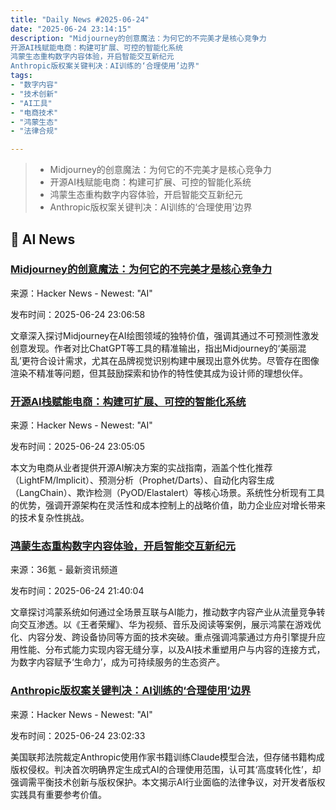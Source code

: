 ```yaml
---
title: "Daily News #2025-06-24"
date: "2025-06-24 23:14:15"
description: "Midjourney的创意魔法：为何它的不完美才是核心竞争力
开源AI栈赋能电商：构建可扩展、可控的智能化系统
鸿蒙生态重构数字内容体验，开启智能交互新纪元
Anthropic版权案关键判决：AI训练的‘合理使用’边界"
tags: 
- "数字内容"
- "技术创新"
- "AI工具"
- "电商技术"
- "鸿蒙生态"
- "法律合规"

---
```


> - Midjourney的创意魔法：为何它的不完美才是核心竞争力
> - 开源AI栈赋能电商：构建可扩展、可控的智能化系统
> - 鸿蒙生态重构数字内容体验，开启智能交互新纪元
> - Anthropic版权案关键判决：AI训练的‘合理使用’边界

## 🤖 AI News

### [Midjourney的创意魔法：为何它的不完美才是核心竞争力](https://every.to/source-code/midjourney-isn-t-the-most-accurate-ai-that-s-why-it-s-the-best)

来源：Hacker News - Newest: "AI"

发布时间：2025-06-24 23:06:58

文章深入探讨Midjourney在AI绘图领域的独特价值，强调其通过不可预测性激发创意发现。作者对比ChatGPT等工具的精准输出，指出Midjourney的‘美丽混乱’更符合设计需求，尤其在品牌视觉识别构建中展现出意外优势。尽管存在图像渲染不精准等问题，但其鼓励探索和协作的特性使其成为设计师的理想伙伴。

### [开源AI栈赋能电商：构建可扩展、可控的智能化系统](https://upsidelab.io/blog/open-source-ai-stacks-for-e-commerce-2025-guide)

来源：Hacker News - Newest: "AI"

发布时间：2025-06-24 23:05:05

本文为电商从业者提供开源AI解决方案的实战指南，涵盖个性化推荐（LightFM/Implicit）、预测分析（Prophet/Darts）、自动化内容生成（LangChain）、欺诈检测（PyOD/Elastalert）等核心场景。系统性分析现有工具的优势，强调开源架构在灵活性和成本控制上的战略价值，助力企业应对增长带来的技术复杂性挑战。

### [鸿蒙生态重构数字内容体验，开启智能交互新纪元](https://www.36kr.com/p/3350531540544135)

来源：36氪 - 最新资讯频道

发布时间：2025-06-24 21:40:04

文章探讨鸿蒙系统如何通过全场景互联与AI能力，推动数字内容产业从流量竞争转向交互渗透。以《王者荣耀》、华为视频、音乐及阅读等案例，展示鸿蒙在游戏优化、内容分发、跨设备协同等方面的技术突破。重点强调鸿蒙通过方舟引擎提升应用性能、分布式能力实现内容无缝分享，以及AI技术重塑用户与内容的连接方式，为数字内容赋予‘生命力’，成为可持续服务的生态资产。

### [Anthropic版权案关键判决：AI训练的‘合理使用’边界](https://www.theglobeandmail.com/business/international-business/article-anthropic-ai-wins-authors-copyright-lawsuit/)

来源：Hacker News - Newest: "AI"

发布时间：2025-06-24 23:02:33

美国联邦法院裁定Anthropic使用作家书籍训练Claude模型合法，但存储书籍构成版权侵权。判决首次明确界定生成式AI的合理使用范围，认可其‘高度转化性’，却强调需平衡技术创新与版权保护。本文揭示AI行业面临的法律争议，对开发者版权实践具有重要参考价值。
